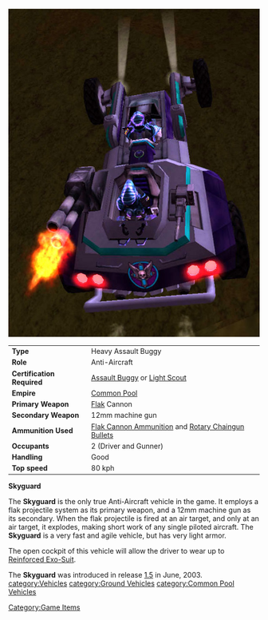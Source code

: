 ![](images/Skyguard.jpg "Skyguard.jpg")

|                            |                                                                                                                               |
| -------------------------- | ----------------------------------------------------------------------------------------------------------------------------- |
| **Type**                   | Heavy Assault Buggy                                                                                                           |
| **Role**                   | Anti-Aircraft                                                                                                                 |
| **Certification Required** | [Assault Buggy](<Assault_Buggy_(Certification)> "wikilink") or [Light Scout](Light_Scout "wikilink")                          |
| **Empire**                 | [Common Pool](Common_Pool "wikilink")                                                                                         |
| **Primary Weapon**         | [Flak](Flak "wikilink") Cannon                                                                                                |
| **Secondary Weapon**       | 12mm machine gun                                                                                                              |
| **Ammunition Used**        | [Flak Cannon Ammunition](Flak_Cannon_Ammunition "wikilink") and [Rotary Chaingun Bullets](Rotary_Chaingun_Bullets "wikilink") |
| **Occupants**              | 2 (Driver and Gunner)                                                                                                         |
| **Handling**               | Good                                                                                                                          |
| **Top speed**              | 80 kph                                                                                                                        |

**Skyguard**

The **Skyguard** is the only true Anti-Aircraft vehicle in the game. It
employs a flak projectile system as its primary weapon, and a 12mm
machine gun as its secondary. When the flak projectile is fired at an
air target, and only at an air target, it explodes, making short work of
any single piloted aircraft. The **Skyguard** is a very fast and agile
vehicle, but has very light armor.

The open cockpit of this vehicle will allow the driver to wear up to
[Reinforced Exo-Suit](Reinforced_Exo-Suit "wikilink").

The **Skyguard** was introduced in release [1.5](1.5 "wikilink") in
June, 2003. [category:Vehicles](category:Vehicles "wikilink")
[category:Ground Vehicles](category:Ground_Vehicles "wikilink")
[category:Common Pool
Vehicles](category:Common_Pool_Vehicles "wikilink")

[Category:Game Items](Category:Game_Items "wikilink")
